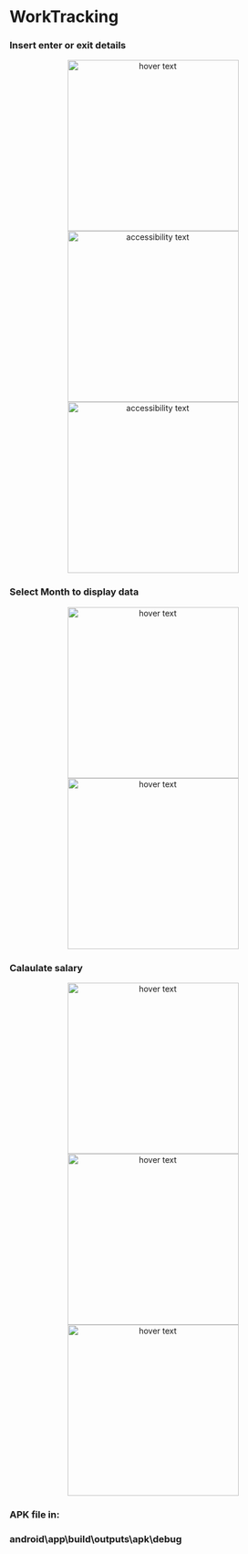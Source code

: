 # WorkTracking

### Insert enter or exit details
<p align="center">
  <img src="https://github.com/Maudah/WorkTracking/blob/main/src/images/Screenshot_20201116-213347_WorkTracking.jpg" width="300" title="hover text">
  <img src="https://github.com/Maudah/WorkTracking/blob/main/src/images/Screenshot_20201116-213359_WorkTracking.jpg" width="300" alt="accessibility text">
  <img src="https://github.com/Maudah/WorkTracking/blob/main/src/images/Screenshot_20201116-213404_WorkTracking.jpg" width="300" alt="accessibility text">
</p>

### Select Month to display data
<p align="center">
  <img src="https://github.com/Maudah/WorkTracking/blob/main/src/images/Screenshot_20201116-213412_WorkTracking.jpg" width="300" title="hover text">
  <img src="https://github.com/Maudah/WorkTracking/blob/main/src/images/Screenshot_20201116-213448_WorkTracking.jpg" width="300" title="hover text">
</p>

### Calaulate salary
<p align="center">
  <img src="https://github.com/Maudah/WorkTracking/blob/main/src/images/Screenshot_20201116-213452_WorkTracking.jpg" width="300" title="hover text">
  <img src="https://github.com/Maudah/WorkTracking/blob/main/src/images/Screenshot_20201116-213459_WorkTracking.jpg" width="300" title="hover text">
  <img src="https://github.com/Maudah/WorkTracking/blob/main/src/images/Screenshot_20201116-213436_WorkTracking.jpg" width="300" title="hover text">
</p>

### APK file in:
### android\app\build\outputs\apk\debug
